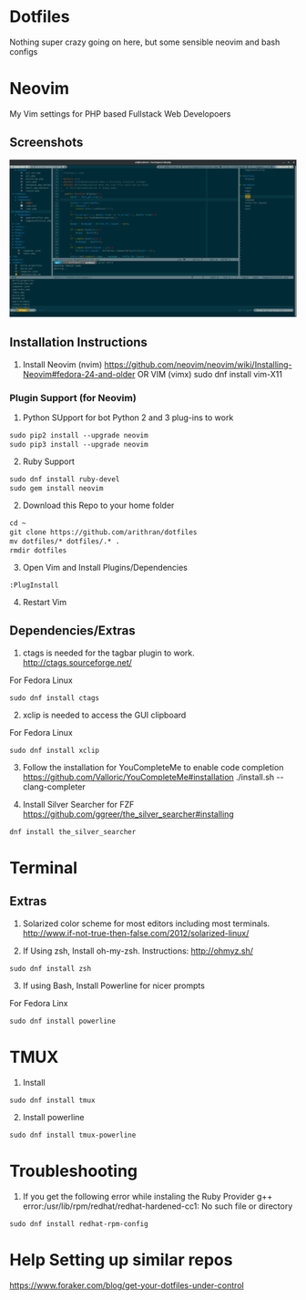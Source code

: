 # Dotfiles
Nothing super crazy going on here, but some sensible neovim and bash configs

# Neovim
My Vim settings for PHP based Fullstack Web Developoers

## Screenshots
![alt tag](https://raw.githubusercontent.com/arithran/dotfiles/master/.config/nvim/Screenshots/neovim-setup.png)


## Installation Instructions
1) Install 
Neovim (nvim)
https://github.com/neovim/neovim/wiki/Installing-Neovim#fedora-24-and-older
OR
VIM (vimx)
sudo dnf install vim-X11

### Plugin Support (for Neovim)
1. Python SUpport for bot Python 2 and 3 plug-ins to work
```
sudo pip2 install --upgrade neovim
sudo pip3 install --upgrade neovim
```

2. Ruby Support
```
sudo dnf install ruby-devel
sudo gem install neovim 

```

2) Download this Repo to your home folder
```
cd ~
git clone https://github.com/arithran/dotfiles
mv dotfiles/* dotfiles/.* .
rmdir dotfiles
```

3) Open Vim and Install Plugins/Dependencies 
```
:PlugInstall
```

4) Restart Vim

## Dependencies/Extras
1) ctags is needed for the tagbar plugin to work.
http://ctags.sourceforge.net/

For Fedora Linux
```
sudo dnf install ctags
```

2) xclip is needed to access the GUI clipboard

For Fedora Linux
```
sudo dnf install xclip
```

3) Follow the installation for YouCompleteMe to enable code completion
https://github.com/Valloric/YouCompleteMe#installation
./install.sh --clang-completer

4) Install Silver Searcher for FZF
https://github.com/ggreer/the_silver_searcher#installing
```
dnf install the_silver_searcher
```
# Terminal

## Extras

1) Solarized color scheme for most editors including most terminals.
http://www.if-not-true-then-false.com/2012/solarized-linux/

2) If Using zsh, Install oh-my-zsh. Instructions: http://ohmyz.sh/
```
sudo dnf install zsh
```

3) If using Bash, Install Powerline for nicer prompts

For Fedora Linx
```
sudo dnf install powerline
```


# TMUX
1) Install
```
sudo dnf install tmux
```

2) Install powerline
```
sudo dnf install tmux-powerline
```

# Troubleshooting
1) If you get the following error while instaling the Ruby Provider
g++ error:/usr/lib/rpm/redhat/redhat-hardened-cc1: No such file or directory
```
sudo dnf install redhat-rpm-config
```

# Help Setting up similar repos
https://www.foraker.com/blog/get-your-dotfiles-under-control
